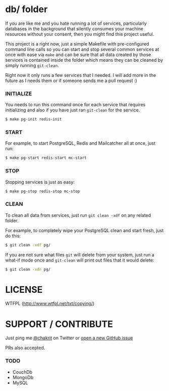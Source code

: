 
# db/ folder

If you are like me and you hate running a lot of services, particularly
databases in the background that silently consumes your machine resources
without your consent, then you might find this project useful.

This project is a right now, just a simple Makefile with pre-configured
command line calls so you can start and stop several common services at once
with ease via `make` and can be sure that all data created by those services
is contained inside the folder which means they can be cleaned by simply running
`git-clean`.

Right now it only runs a few services that I needed. I will add more
in the future as I needs them or if someone sends me a pull request :)

### INITIALIZE

You needs to run this command once for each service that requires initializing
and also if you have just ran `git-clean` for the service.

```sh
$ make pg-init redis-init
```

### START

For example, to start PostgreSQL, Redis and Mailcatcher all at once, just run:

```sh
$ make pg-start redis-start mc-start
```

### STOP

Stopping services is just as easy:

```sh
$ make pg-stop redis-stop mc-stop
```

### CLEAN

To clean all data from services, just run `git clean -xdf` on any related folder.

For example, to completely wipe your PostgreSQL clean and start fresh, just do this:

```sh
$ git clean -xdf pg/
```

If you are not sure what files `git` will delete from your system, just run a
what-if mode once and `git-clean` will print out files that it would delete:

```sh
$ git clean -xdn pg/
```

# LICENSE

WTFPL (http://www.wtfpl.net/txt/copying/)

# SUPPORT / CONTRIBUTE

Just ping me [@chakrit](http://twitter.com/chakrit) on Twitter or
[open a new GitHub issue](https://github.com/chakrit/db/issues/new)

PRs also accepted.

### TODO

* CouchDb
* MongoDb
* MySQL

